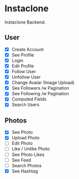 # Instaclone

Instaclone Backend.

## User

- [x] Create Account
- [x] See Profile
- [x] Login
- [x] Edit Profile
- [x] Follow User
- [x] Unfollow User
- [x] Change Avatar (Image Upload)
- [x] See Followers /w Pagination
- [x] See Following /w Pagination
- [x] Computed Fields
- [x] Search Users

## Photos

- [x] See Photo
- [x] Upload Photo
- [ ] Edit Photo
- [ ] Like / Unlike Photo
- [ ] See Photo Likes
- [ ] See Feed
- [ ] Search Photos
- [x] See Hashtag
